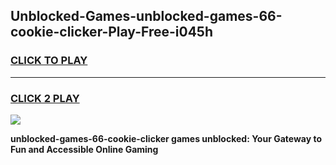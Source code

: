 
## Unblocked-Games-unblocked-games-66-cookie-clicker-Play-Free-i045h
<h3>
<a href="https://premium76.site?title=unblocked-games-66-cookie-clicker&ref=18A">CLICK TO PLAY</a></h3>
<hr>

<h3>
<a href="https://premium76.site?title=unblocked-games-66-cookie-clicker&ref=18A">CLICK 2 PLAY</a>
  
</h3>

<a href="https://premium76.site?title=unblocked-games-66-cookie-clicker&ref=18A"><img src="https://clearcache.store/games.png"></a>


**unblocked-games-66-cookie-clicker games unblocked: Your Gateway to Fun and Accessible Online Gaming**
